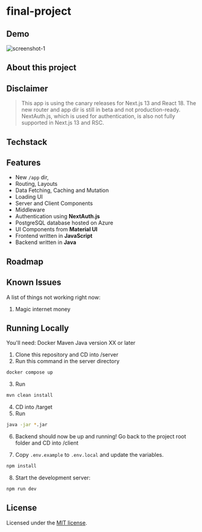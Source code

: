 # final-project

## Demo

 ![screenshot-1](https://user-images.githubusercontent.com/108729175/205116246-93b68a2d-3780-4604-80ad-a433a5d13e5d.png)

## About this project

## Disclaimer
  
> This app is using the canary releases for Next.js 13 and React 18. The new router and app dir is still in beta and not production-ready.
> NextAuth.js, which is used for authentication, is also not fully supported in Next.js 13 and RSC.

## Techstack


## Features

- New `/app` dir,
- Routing, Layouts
- Data Fetching, Caching and Mutation
- Loading UI
- Server and Client Components
- Middleware
- Authentication using **NextAuth.js**
- PostgreSQL database hosted on Azure
- UI Components from **Material UI**
- Frontend written in **JavaScript**
- Backend written in **Java**

## Roadmap

## Known Issues

A list of things not working right now:

1. Magic internet money


## Running Locally

You'll need:
Docker
Maven
Java version XX or later


1. Clone this repository and CD into /server
2. Run this command in the server directory
```sh
docker compose up
```
3. Run
```sh
mvn clean install
```
4. CD into /target
5. Run
```sh
java -jar *.jar
```

6. Backend should now be up and running! Go back to the project root folder and CD into /client

7. Copy `.env.example` to `.env.local` and update the variables.
```sh
npm install
```
8. Start the development server:

```sh
npm run dev
```

## License

Licensed under the [MIT license](https://github.com/reflexjs/reflex/blob/master/LICENSE).
